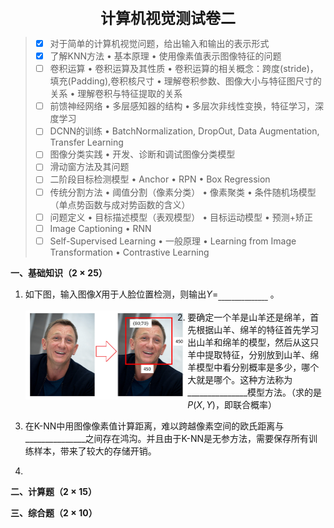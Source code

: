 <div align="center" style="font-size: 24px; font-weight: bold">计算机视觉测试卷二</div>

> - [x] 对于简单的计算机视觉问题，给出输入和输出的表示形式
> - [x] 了解KNN方法 • 基本原理 • 使用像素值表示图像特征的问题
> - [ ] 卷积运算 • 卷积运算及其性质 • 卷积运算的相关概念：跨度(stride)，填充(Padding),卷积核尺寸 • 理解卷积参数、图像大小与特征图尺寸的关系 • 理解卷积与特征提取的关系
> - [ ] 前馈神经网络 • 多层感知器的结构 • 多层次非线性变换，特征学习，深度学习
> - [ ] DCNN的训练 • BatchNormalization, DropOut, Data Augmentation, Transfer Learning
> - [ ] 图像分类实践 • 开发、诊断和调试图像分类模型
> - [ ] 滑动窗方法及其问题
> - [ ] 二阶段目标检测模型 • Anchor • RPN • Box Regression
> - [ ] 传统分割方法 • 阈值分割（像素分类） • 像素聚类 • 条件随机场模型（单点势函数与成对势函数的含义）
> - [ ] 问题定义 • 目标描述模型（表观模型） • 目标运动模型 • 预测+矫正
> - [ ] Image Captioning • RNN
> - [ ] Self-Supervised Learning • 一般原理 • Learning from Image Transformation • Contrastive Learning
>

**一、基础知识（$2 \times 25$）**

1. 如下图，输入图像$X$用于人脸位置检测，则输出$Y =_{\_\_\_\_\_\_\_\_\_\_\_\_\_\_\_}$ 。

   <img align='left' src="Image/image-20211012111649177.png" alt="image-20211012111649177" style="zoom:50%;" />

2. 要确定一个羊是山羊还是绵羊，首先根据山羊、绵羊的特征首先学习出山羊和绵羊的模型，然后从这只羊中提取特征，分别放到山羊、绵羊模型中看分别概率是多少，哪个大就是哪个。这种方法称为$\_\_\_\_\_\_\_\_\_\_\_\_\_\_\_$模型方法。（求的是$P(X,Y)$，即联合概率）

3. 在K-NN中用图像像素值计算距离，难以跨越像素空间的欧氏距离与$\_\_\_\_\_\_\_\_\_\_\_\_\_\_\_$之间存在鸿沟。并且由于K-NN是无参方法，需要保存所有训练样本，带来了较大的存储开销。

4. 

**二、计算题（$2 \times 15$）**



**三、综合题（$2 \times 10$）**

